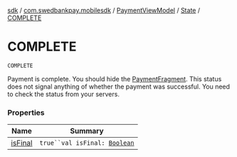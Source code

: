 [sdk](../../../../index.md) / [com.swedbankpay.mobilesdk](../../../index.md) / [PaymentViewModel](../../index.md) / [State](../index.md) / [COMPLETE](./index.md)

# COMPLETE

`COMPLETE`

Payment is complete. You should hide the [PaymentFragment](../../../-payment-fragment/index.md).
This status does not signal anything of whether the payment was successful.
You need to check the status from your servers.

### Properties

| Name | Summary |
|---|---|
| [isFinal](is-final.md) | `true``val isFinal: `[`Boolean`](https://kotlinlang.org/api/latest/jvm/stdlib/kotlin/-boolean/index.html) |
